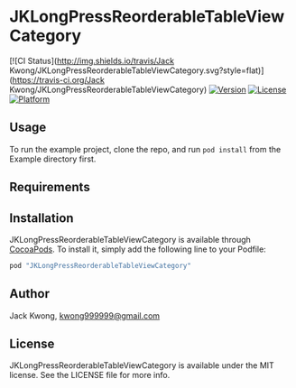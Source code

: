 # JKLongPressReorderableTableViewCategory

[![CI Status](http://img.shields.io/travis/Jack Kwong/JKLongPressReorderableTableViewCategory.svg?style=flat)](https://travis-ci.org/Jack Kwong/JKLongPressReorderableTableViewCategory)
[![Version](https://img.shields.io/cocoapods/v/JKLongPressReorderableTableViewCategory.svg?style=flat)](http://cocoapods.org/pods/JKLongPressReorderableTableViewCategory)
[![License](https://img.shields.io/cocoapods/l/JKLongPressReorderableTableViewCategory.svg?style=flat)](http://cocoapods.org/pods/JKLongPressReorderableTableViewCategory)
[![Platform](https://img.shields.io/cocoapods/p/JKLongPressReorderableTableViewCategory.svg?style=flat)](http://cocoapods.org/pods/JKLongPressReorderableTableViewCategory)

## Usage

To run the example project, clone the repo, and run `pod install` from the Example directory first.

## Requirements

## Installation

JKLongPressReorderableTableViewCategory is available through [CocoaPods](http://cocoapods.org). To install
it, simply add the following line to your Podfile:

```ruby
pod "JKLongPressReorderableTableViewCategory"
```

## Author

Jack Kwong, kwong999999@gmail.com

## License

JKLongPressReorderableTableViewCategory is available under the MIT license. See the LICENSE file for more info.
